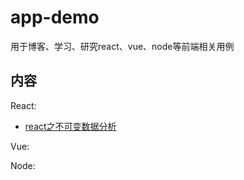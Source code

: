 # app-demo

用于博客、学习、研究react、vue、node等前端相关用例

## 内容

React:

- [react之不可变数据分析](./react/react_immutable_data/)

Vue:

Node:
